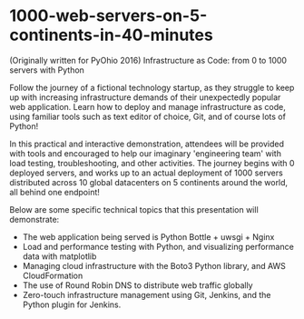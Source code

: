 # 1000-web-servers-on-5-continents-in-40-minutes

(Originally written for PyOhio 2016)
Infrastructure as Code: from 0 to 1000 servers with Python

Follow the journey of a fictional technology startup, as they struggle to keep up with increasing infrastructure demands of their unexpectedly popular web application.  Learn how to deploy and manage infrastructure as code, using familiar tools such as text editor of choice, Git, and of course lots of Python!

In this practical and interactive demonstration, attendees will be provided with tools and encouraged to help our imaginary 'engineering team' with load testing, troubleshooting, and other activities.  The journey begins with 0 deployed servers, and works up to an actual deployment of 1000 servers distributed across 10 global datacenters on 5 continents around the world, all behind one endpoint!

Below are some specific technical topics that this presentation will demonstrate:

- The web application being served is Python Bottle + uwsgi + Nginx
- Load and performance testing with Python, and visualizing performance data with matplotlib
- Managing cloud infrastructure with the Boto3 Python library, and AWS CloudFormation
- The use of Round Robin DNS to distribute web traffic globally
- Zero-touch infrastructure management using Git, Jenkins, and the Python plugin for Jenkins.
